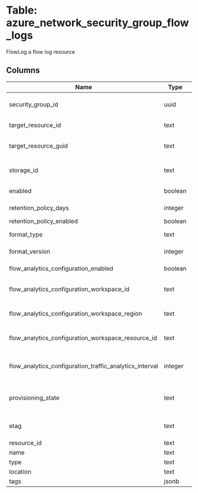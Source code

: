 
# Table: azure_network_security_group_flow_logs
FlowLog a flow log resource
## Columns
| Name        | Type           | Description  |
| ------------- | ------------- | -----  |
|security_group_id|uuid|Unique ID of azure_network_security_groups table (FK)|
|target_resource_id|text|ID of network security group to which flow log will be applied|
|target_resource_guid|text|Guid of network security group to which flow log will be applied|
|storage_id|text|ID of the storage account which is used to store the flow log|
|enabled|boolean|Flag to enable/disable flow logging|
|retention_policy_days|integer|Number of days to retain flow log records|
|retention_policy_enabled|boolean|Flag to enable/disable retention|
|format_type|text|The file type of flow log Possible values include: 'JSON'|
|format_version|integer|The version (revision) of the flow log|
|flow_analytics_configuration_enabled|boolean|Flag to enable/disable traffic analytics for network watcher|
|flow_analytics_configuration_workspace_id|text|The resource guid of the attached workspace for network watcher|
|flow_analytics_configuration_workspace_region|text|The location of the attached workspace for network watcher|
|flow_analytics_configuration_workspace_resource_id|text|Resource Id of the attached workspace for network watcher|
|flow_analytics_configuration_traffic_analytics_interval|integer|The interval in minutes which would decide how frequently TA service should do flow analytics for network watcher|
|provisioning_state|text|The provisioning state of the flow log Possible values include: 'Succeeded', 'Updating', 'Deleting', 'Failed'|
|etag|text|A unique read-only string that changes whenever the resource is updated|
|resource_id|text|Resource ID|
|name|text|Resource name|
|type|text|Resource type|
|location|text|Resource location|
|tags|jsonb|Resource tags|
